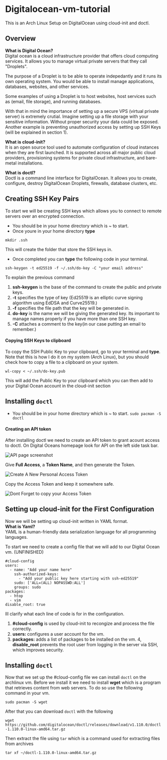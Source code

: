 # Digitalocean-vm-tutorial
This is an Arch Linux Setup on DigitalOcean using cloud-init and doctl.

## Overview ##

**What is Digital Ocean?**\
Digital ocean is a cloud infrastructure provider that offers cloud computing services. It allows you to manage virtual private servers that they call "Droplets".

The purpose of a Droplet is to be able to operate indepedantly and it runs its own operating system. You would be able to install manage applications, databases, websites, and other services. 

Some examples of using a Droplet is to host websites, host services such as (email, file storage), and running databases.

With that in mind the importance of setting up a secure VPS (virtual private server) is extremely crutial. Imagine setting up a file storage with your sensitive information. Without proper security your data could be exposed. Another example is preventing unauthorized access by setting up SSH Keys (will be explained in section 1).

**What is cloud-init?**\
It is an open source tool used to automate configuration of cloud instances when they are first launched. It is supported across all major public cloud providers, provisioning systems for private cloud infrastructure, and bare-metal installations.

**What is doctl?** \
Doctl is a command line interface for DigitalOcean. It allows you to create, configure, destroy DigitalOcean Droplets, firewalls, database clusters, etc.


## Creating SSH Key Pairs
To start we will be creating SSH keys which allows you to connect to remote servers over an encrypted connection.

- You should be in your home directory which is ~ to start.
- Once youre in your home directory **type** 

``` mkdir .ssh ``` 

This will create the folder that store the SSH keys in. 

- Once completed you can **type** the following code in your terminal.

```ssh-keygen -t ed25519 -f ~/.ssh/do-key -C "your email address"```

To explain the previous command 
1. **ssh-keygen** is the base of the command to create the public and private keys.
2. **-t** specifies the type of key (Ed25519 is an elliptic curve signing algorithm using EdDSA and Curve25519.)
3. **-f** specifies the file path that the key will be generated in.
4. **do-key** is the name we will be giving the generated key. Its important to manage names properly if you have more than one SSH key.
4. **-C** attaches a comment to the key(in our case putting an email to remember.)

#### Copying SSH Keys to clipboard
To copy the SSH Public Key to your clipboard, go to your terminal and **type**. Note that this is how I do it on my system (Arch Linux), but you should check how to copy a file to a clipboard on your system.

```wl-copy < ~/.ssh/do-key.pub``` 

This will add the Public Key to your clipboard which you can then add to your Digital Ocean account in the cloud-init section
## Installing ```doctl```
- You should be in your home directory which is ~ to start.
```sudo pacman -S doctl```
#### Creating an API token
After installing doctl we need to create an API token to grant acount access to doctl. On Digital Oceans homepage look for API on the left side task bar.

![API page screenshot](image.png)

Give **Full Access**, a **Token Name**, and then generate the Token.

![Create A New Personal Access Token](image-1.png)

Copy the Access Token and keep it somewhere safe.

![Dont Forget to copy your Access Token](image-2.png)





## Setting up cloud-init for the First Configuration
Now we will be setting up cloud-init written in YAML format.\
**What is Yaml?**\
  YAML is a human-friendly data serialization
  language for all programming languages.

 To start we need to create a config file that we will add to our Digital Ocean vm. (UNFINISHED)
```
#cloud-config
users:
  - name: "Add your name here"
    ssh-authorized-keys:
      - "Add your public key here starting with ssh-ed25519"
    sudo: ['ALL=(ALL) NOPASSWD:ALL']
    groups: sudo
packages:
  - htop
  - vim
disable_root: true
```
Ill clarify what each line of code is for in the configuration.
1. **#cloud-config** is used by cloud-init to recongize and process the file correctly.
2. **users:** configures a user account for the vm.
3. **packages:** adds a list of packages to be installed on the vm.
4, **disable_root** prevents the root user from logging in the server via SSH, which improves security.


## Installing ```doctl``` 
Now that we set up the #cloud-config file we can install ```doctl``` on the archlinux vm. Before we install it we need to install **wget** which is a program that retrieves content from web servers. To do so use the following command in your vm.


``` sudo pacman -S wget ```

After that you can download ```doctl``` with the following 


```wget https://github.com/digitalocean/doctl/releases/download/v1.110.0/doctl-1.110.0-linux-amd64.tar.gz```

Then extract the file using ```tar``` which is a command used for extracting files from archives

```tar xf ~/doctl-1.110.0-linux-amd64.tar.gz```








